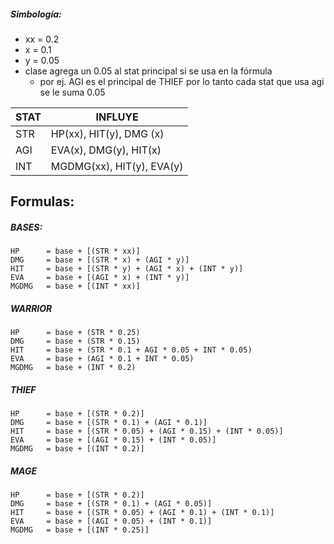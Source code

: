 ##### Simbología:
- xx = 0.2
- x = 0.1
- y = 0.05
- clase agrega un 0.05 al stat principal si se usa en la fórmula
  - por ej. AGI es el principal de THIEF por lo tanto cada stat que usa agi se le suma 0.05

| STAT | INFLUYE                   |
| ---- | ------------------------- |
| STR  | HP(xx), HIT(y), DMG (x)   |
| AGI  | EVA(x), DMG(y), HIT(x)    |
| INT  | MGDMG(xx), HIT(y), EVA(y) |


## Formulas:

##### BASES:
```
HP      = base + [(STR * xx)]
DMG     = base + [(STR * x) + (AGI * y)]
HIT     = base + [(STR * y) + (AGI * x) + (INT * y)]
EVA     = base + [(AGI * x) + (INT * y)]
MGDMG   = base + [(INT * xx)]
```

##### WARRIOR
```
HP      = base + (STR * 0.25)
DMG     = base + (STR * 0.15)
HIT     = base + (STR * 0.1 + AGI * 0.05 + INT * 0.05)
EVA     = base + (AGI * 0.1 + INT * 0.05)
MGDMG   = base + (INT * 0.2)
```

##### THIEF
```
HP      = base + [(STR * 0.2)]
DMG     = base + [(STR * 0.1) + (AGI * 0.1)]
HIT     = base + [(STR * 0.05) + (AGI * 0.15) + (INT * 0.05)]
EVA     = base + [(AGI * 0.15) + (INT * 0.05)]
MGDMG   = base + [(INT * 0.2)]
```
##### MAGE

```
HP      = base + [(STR * 0.2)]
DMG     = base + [(STR * 0.1) + (AGI * 0.05)]
HIT     = base + [(STR * 0.05) + (AGI * 0.1) + (INT * 0.1)]
EVA     = base + [(AGI * 0.05) + (INT * 0.1)]
MGDMG   = base + [(INT * 0.25)]
```